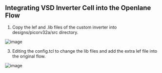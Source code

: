 
## Integrating VSD Inverter Cell into the Openlane Flow 


1. Copy the lef and .lib files of the custom inverter into designs/picorv32a/src directory.


![image](https://github.com/user-attachments/assets/d45d5cfa-f341-42d1-a27b-2171fe33ab36)



3. Editing the config.tcl to change the lib files and add the extra lef file into the original flow.

![image](https://github.com/user-attachments/assets/599df242-6712-4b4d-b6c8-b61069620b1f)


